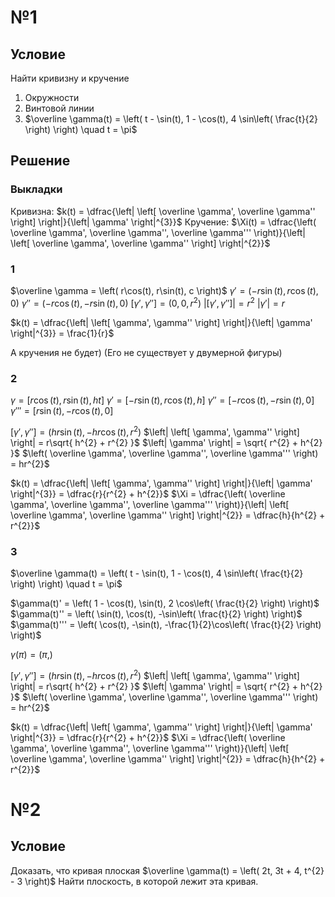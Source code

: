 # №1
## Условие
Найти кривизну и кручение
1. Окружности
2. Винтовой линии
3. $\overline \gamma(t) = \left( t - \sin(t), 1 - \cos(t), 4 \sin\left( \frac{t}{2} \right) \right) \quad t = \pi$
## Решение
### Выкладки
Кривизна:
	$k(t) = \dfrac{\left| \left[ \overline \gamma', \overline \gamma'' \right] \right|}{\left| \gamma' \right|^{3}}$
Кручение:
	$\Xi(t) = \dfrac{\left( \overline \gamma', \overline \gamma'', \overline \gamma''' \right)}{\left| \left[ \overline \gamma', \overline \gamma'' \right] \right|^{2}}$
### 1
$\overline \gamma = \left( r\cos(t), r\sin(t), c \right)$
$\gamma' = \left( -r\sin(t), r\cos(t), 0\right)$
$\gamma'' = \left( -r\cos(t), -r\sin(t), 0 \right)$
$\left[ \gamma', \gamma'' \right] = \left( 0, 0, r^{2} \right)$
$\left| \left[ \gamma', \gamma'' \right] \right| = r^{2}$
$|\gamma'| = r$

$k(t) = \dfrac{\left| \left[ \gamma', \gamma'' \right] \right|}{\left| \gamma' \right|^{3}} = \frac{1}{r}$

А кручения не будет)
(Его не существует у двумерной фигуры)

### 2
$\gamma = \left[ r \cos(t), r \sin(t), ht \right]$
$\gamma' = \left[ - r \sin(t), r \cos(t), h \right]$
$\gamma'' = \left[ - r \cos(t),  -r\sin(t), 0 \right]$
$\gamma''' = \left[  r \sin(t), -r \cos(t), 0 \right]$

$\left[ \gamma', \gamma'' \right] = \left( hr\sin(t), -hr\cos(t), r^{2} \right)$
$\left| \left[ \gamma', \gamma'' \right] \right| = r\sqrt{ h^{2} + r^{2} }$
$\left| \gamma' \right| = \sqrt{ r^{2} + h^{2} }$
$\left( \overline \gamma', \overline \gamma'', \overline \gamma''' \right) = hr^{2}$

$k(t) =  \dfrac{\left| \left[ \gamma', \gamma'' \right] \right|}{\left| \gamma' \right|^{3}} = \dfrac{r}{r^{2} + h^{2}}$
$\Xi = \dfrac{\left( \overline \gamma', \overline \gamma'', \overline \gamma''' \right)}{\left| \left[ \overline \gamma', \overline \gamma'' \right] \right|^{2}} = \dfrac{h}{h^{2} + r^{2}}$

### 3
$\overline \gamma(t) = \left( t - \sin(t), 1 - \cos(t), 4 \sin\left( \frac{t}{2} \right) \right) \quad t = \pi$

$\gamma(t)' = \left( 1 - \cos(t), \sin(t), 2 \cos\left( \frac{t}{2} \right) \right)$
$\gamma(t)'' = \left( \sin(t), \cos(t), -\sin\left( \frac{t}{2} \right) \right)$
$\gamma(t)''' = \left( \cos(t), -\sin(t), -\frac{1}{2}\cos\left( \frac{t}{2} \right) \right)$

$\gamma(\pi) = \left( \pi,  \right)$

$\left[ \gamma', \gamma'' \right] = \left( hr\sin(t), -hr\cos(t), r^{2} \right)$
$\left| \left[ \gamma', \gamma'' \right] \right| = r\sqrt{ h^{2} + r^{2} }$
$\left| \gamma' \right| = \sqrt{ r^{2} + h^{2} }$
$\left( \overline \gamma', \overline \gamma'', \overline \gamma''' \right) = hr^{2}$

$k(t) =  \dfrac{\left| \left[ \gamma', \gamma'' \right] \right|}{\left| \gamma' \right|^{3}} = \dfrac{r}{r^{2} + h^{2}}$
$\Xi = \dfrac{\left( \overline \gamma', \overline \gamma'', \overline \gamma''' \right)}{\left| \left[ \overline \gamma', \overline \gamma'' \right] \right|^{2}} = \dfrac{h}{h^{2} + r^{2}}$

# №2
## Условие
Доказать, что кривая плоская
$\overline \gamma(t) = \left( 2t, 3t + 4, t^{2} - 3 \right)$
Найти плоскость, в которой лежит эта кривая.